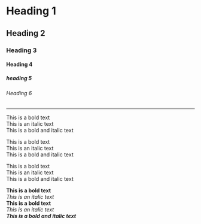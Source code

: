 # Heading 1
## Heading 2
### Heading 3
#### Heading 4
##### heading 5
###### Heading 6

<hr>
This is a bold text <br>
This is an italic text <br>
This is a bold and italic text <br>

This is a bold text  
This is an italic text  
This is a bold and italic text

This is a bold text \
This is an italic text \
This is a bold and italic text

**This is a bold text**  
_This is an italic text_  
__This is a bold text__  
*This is an italic text*  
***This is a bold and italic text***  
